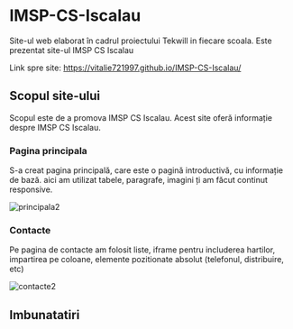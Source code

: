 # IMSP-CS-Iscalau
Site-ul  web elaborat în cadrul proiectului Tekwill in fiecare scoala. Este prezentat site-ul IMSP CS Iscalau
 
Link spre site: https://vitalie721997.github.io/IMSP-CS-Iscalau/

## Scopul site-ului

Scopul este de a promova IMSP CS Iscalau.
Acest site oferă informație despre IMSP CS Iscalau.

### Pagina principala

S-a creat pagina principală, care este o pagină introductivă, cu informație de bază. aici am utilizat tabele, paragrafe, imagini ți am făcut continut responsive.

![principala2](https://user-images.githubusercontent.com/75493349/103310816-2fb99600-4a21-11eb-8e7e-3e957304c37d.png)

### Contacte

Pe pagina de contacte am folosit liste, iframe pentru includerea hartilor, impartirea pe coloane, elemente pozitionate absolut (telefonul, distribuire, etc)

![contacte2](https://user-images.githubusercontent.com/75493349/103310916-89ba5b80-4a21-11eb-94c7-3b4a0f833e14.png)

## Imbunatatiri
